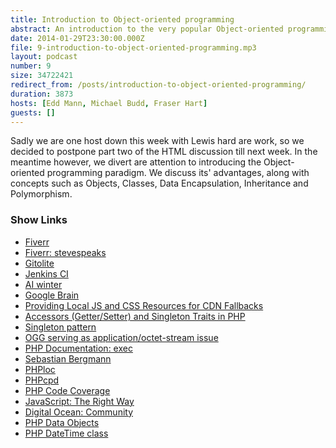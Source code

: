 ```yaml
---
title: Introduction to Object-oriented programming
abstract: An introduction to the very popular Object-oriented programming paradigm.
date: 2014-01-29T23:30:00.000Z
file: 9-introduction-to-object-oriented-programming.mp3
layout: podcast
number: 9
size: 34722421
redirect_from: /posts/introduction-to-object-oriented-programming/
duration: 3873
hosts: [Edd Mann, Michael Budd, Fraser Hart]
guests: []
---
```


Sadly we are one host down this week with Lewis hard are work, so we decided to postpone part two of the HTML discussion till next week.
In the meantime however, we divert are attention to introducing the Object-oriented programming paradigm.
We discuss its' advantages, along with concepts such as Objects, Classes, Data Encapsulation, Inheritance and Polymorphism.

### Show Links

- [Fiverr](http://fiverr.com/)
- [Fiverr: stevespeaks](http://fiverr.com/stevespeaks)
- [Gitolite](http://github.com/sitaramc/gitolite)
- [Jenkins CI](http://jenkins-ci.org/)
- [AI winter](http://en.wikipedia.org/wiki/AI_winter)
- [Google Brain](http://en.wikipedia.org/wiki/Google_Brain)
- [Providing Local JS and CSS Resources for CDN Fallbacks](http://eddmann.com/posts/providing-local-js-and-css-resources-for-cdn-fallbacks/)
- [Accessors (Getter/Setter) and Singleton Traits in PHP](http://eddmann.com/posts/accessors-getter-setter-and-singleton-traits-in-php/)
- [Singleton pattern](http://en.wikipedia.org/wiki/Singleton_pattern)
- [OGG serving as application/octet-stream issue](http://stackoverflow.com/questions/21411304/ogg-serving-as-application-octet-stream-despite-audio-ogg-in-mime-types)
- [PHP Documentation: exec](http://www.php.net/function.exec)
- [Sebastian Bergmann](http://sebastian-bergmann.de/)
- [PHPloc](http://github.com/sebastianbergmann/phploc)
- [PHPcpd](http://github.com/sebastianbergmann/phpcpd)
- [PHP Code Coverage](http://github.com/sebastianbergmann/php-code-coverage)
- [JavaScript: The Right Way](http://jstherightway.org/)
- [Digital Ocean: Community](http://www.digitalocean.com/community/)
- [PHP Data Objects](http://www.php.net/manual/en/book.pdo.php)
- [PHP DateTime class](http://www.php.net/manual/en/class.datetime.php)
